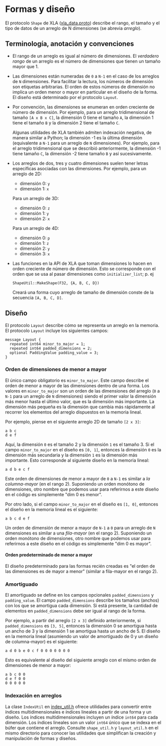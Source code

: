 # Formas y diseño

El protocolo `Shape` de XLA ([xla_data.proto](https://www.tensorflow.org/code/tensorflow/compiler/xla/xla_data.proto)) describe el rango, el tamaño y el tipo de datos de un arreglo de N dimensiones (se abrevia *arreglo*).

## Terminología, anotación y convenciones

- El rango de un arreglo es igual al número de dimensiones. El *verdadero rango* de un arreglo es el número de dimensiones que tienen un tamaño mayor que 1.

- Las dimensiones están numeradas de `0` a `N-1` en el caso de los arreglos de `N` dimensiones. Para facilitar la lectura, los números de dimensión son etiquetas arbitrarias. El orden de estos números de dimensión no implica un orden menor o mayor en particular en el diseño de la forma. El diseño está determinado por el protocolo `Layout`.

- Por convención, las dimensiones se enumeran en orden creciente de número de dimensión. Por ejemplo, para un arreglo tridimensional de tamaño `[A x B x C]`, la dimensión 0 tiene el tamaño `A`, la dimensión 1 tiene el tamaño `B` y la dimensión 2 tiene el tamaño `C`.

    Algunas utilidades de XLA también admiten indexación negativa, de manera similar a Python; la dimensión -1 es la última dimensión (equivalente a `N-1` para un arreglo de `N` dimensiones). Por ejemplo, para el arreglo tridimensional que se describió anteriormente, la dimensión -1 tiene tamaño `C`, la dimensión -2 tiene tamaño `B` y así sucesivamente.

- Los arreglos de dos, tres y cuatro dimensiones suelen tener letras específicas asociadas con las dimensiones. Por ejemplo, para un arreglo de 2D:

    - dimensión 0: `y`
    - dimensión 1: `x`

    Para un arreglo de 3D:

    - dimensión 0: `z`
    - dimensión 1: `y`
    - dimensión 2: `x`

    Para un arreglo de 4D:

    - dimensión 0: `p`
    - dimensión 1: `z`
    - dimensión 2: `y`
    - dimensión 3: `x`

- Las funciones en la API de XLA que toman dimensiones lo hacen en orden creciente de número de dimensión. Esto se corresponde con el orden que se usa al pasar dimensiones como `initializer_list`; p. ej

    `ShapeUtil::MakeShape(F32, {A, B, C, D})`

    Creará una forma cuyo arreglo de tamaño de dimensión conste de la secuencia `[A, B, C, D]`.

## Diseño

El protocolo `Layout` describe cómo se representa un arreglo en la memoria. El protocolo `Layout` incluye los siguientes campos:

```
message Layout {
  repeated int64 minor_to_major = 1;
  repeated int64 padded_dimensions = 2;
  optional PaddingValue padding_value = 3;
}
```

### Orden de dimensiones de menor a mayor

El único campo obligatorio es `minor_to_major`. Este campo describe el orden de menor a mayor de las dimensiones dentro de una forma. Los valores en `minor_to_major` son un orden de las dimensiones del arreglo (`0` a `N-1` para un arreglo de `N` dimensiones) siendo el primer valor la dimensión más menor hasta el último valor, que es la dimensión más importante. La dimensión más pequeña es la dimensión que cambia más rápidamente al recorrer los elementos del arreglo dispuestos en la memoria lineal.

Por ejemplo, piense en el siguiente arreglo 2D de tamaño `[2 x 3]`:

```
a b c
d e f
```

Aquí, la dimensión `0` es el tamaño 2 y la dimensión `1` es el tamaño 3. Si el campo `minor_to_major` en el diseño es `[0, 1]`, entonces la dimensión `0` es la dimensión más secundaria y la dimensión `1` es la dimensión más importante. Esto corresponde al siguiente diseño en la memoria lineal:

```
a d b e c f
```

Este orden de dimensiones de menor a mayor de `0` a `N-1` es similar a *la columna-mayor* (en el rango 2). Suponiendo un orden monótono de dimensiones, otro nombre que podemos usar para referirnos a este diseño en el código es simplemente "dim 0 es menor".

Por otro lado, si el campo `minor_to_major` en el diseño es `[1, 0]`, entonces el diseño en la memoria lineal es el siguiente:

```
a b c d e f
```

Un orden de dimensión de menor a mayor de `N-1` a `0` para un arreglo de `N` dimensiones es similar a una *fila-mayor* (en el rango 2). Suponiendo un orden monótono de dimensiones, otro nombre que podemos usar para referirnos a este diseño en el código es simplemente "dim 0 es mayor".

#### Orden predeterminado de menor a mayor

El diseño predeterminado para las formas recién creadas es "el orden de las dimensiones es de mayor a menor" (similar a fila-mayor en el rango 2).

### Amortiguado

El amortiguado se define en los campos opcionales `padded_dimensions` y `padding_value`. El campo `padded_dimensions` describe los tamaños (anchos) con los que se amortigua cada dimensión. Si está presente, la cantidad de elementos en `padded_dimensions` debe ser igual al rango de la forma.

Por ejemplo, a partir del arreglo `[2 x 3]` definido anteriormente, si `padded_dimensions` es `[3, 5]`, entonces la dimensión 0 se amortigua hasta un ancho de 3 y la dimensión 1 se amortigua hasta un ancho de 5. El diseño en la memoria lineal (asumiendo un valor de amortiguado de 0 y un diseño de columna-mayor) es el siguiente:

```
a d 0 b e 0 c f 0 0 0 0 0 0 0
```

Esto es equivalente al diseño del siguiente arreglo con el mismo orden de dimensiones de menor a mayor:

```
a b c 0 0
d e f 0 0
0 0 0 0 0
```

### Indexación en arreglos

La clase `IndexUtil` en [index_util.h](https://www.tensorflow.org/code/tensorflow/compiler/xla/index_util.h) ofrece utilidades para convertir entre índices multidimensionales e índices lineales a partir de una forma y un diseño. Los índices multidimensionales incluyen un índice `int64` para cada dimensión. Los índices lineales son un valor `int64` único que se indexa en el búfer que contiene el arreglo. Consulte `shape_util.h` y `layout_util.h` en el mismo directorio para conocer las utilidades que simplifican la creación y manipulación de formas y diseños.

